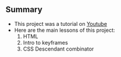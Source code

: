 ## Summary

- This project was a tutorial on [Youtube](https://www.youtube.com/watch?app=desktop&v=QTHRWGn_sJw) 
- Here are the main lessons of this project:
    1. HTML <audio> tags
    2. Intro to keyframes
    3. CSS Descendant combinator